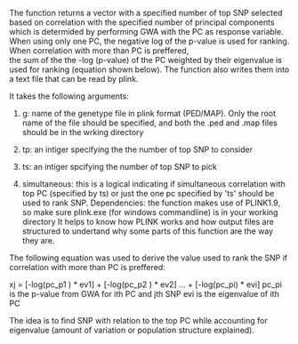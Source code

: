 The function returns a vector with a specified number of top SNP selected based on correlation with 
the specified number of principal components which is determided by performing GWA with the PC as response variable. 
When using only one PC, the negative log of the p-value is used for ranking. When correlation with more than PC is preffered,  
the sum of the the -log (p-value) of the PC weighted by their eigenvalue is used for ranking (equation shown below).
The function also writes them into a text file that can be read by plink.

It takes the following arguments:

1. g: name of the genetype file in plink format (PED/MAP). Only the root name of the file should be specified, and both
the .ped and .map files should be in the wrking directory

2. tp: an intiger specifying the the number of top SNP to consider 

3. ts: an intiger spcifying the number of top SNP to pick 

4. simultaneous: this is a logical indicating if simultaneous correlation with top PC (specified by ts) or just the one pc 
specified by 'ts' should be used to rank SNP. 
Dependencies: the function makes use of PLINK1.9, so make sure plink.exe (for windows commandline) is in your working directory
It helps to know how PLINK works and how output files are structured to undertand why some parts of this function are the way they are.


The following equation was used to derive the value used to rank the SNP if correlation with more than PC is preffered:

xj = [-log(pc_p1 ) * ev1] + [-log(pc_p2 ) * ev2] … + [-log(pc_pi) * evi]
  pc_pi is the p-value from GWA for  ith PC and jth SNP
  evi   is the eigenvalue of ith PC

The idea is to find SNP with relation to the top PC while accounting for eigenvalue (amount of variation or population structure explained).
